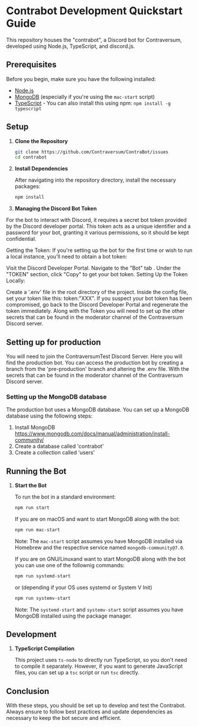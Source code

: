 # Contrabot Development Quickstart Guide

This repository houses the "contrabot", a Discord bot for Contraversum, developed using Node.js, TypeScript, and discord.js.

## Prerequisites

Before you begin, make sure you have the following installed:

- [Node.js](https://nodejs.org/en/download/)
- [MongoDB](https://www.mongodb.com/try/download/community) (especially if you're using the `mac-start` script)
- [TypeScript](https://www.typescriptlang.org/download) - You can also install this using npm: `npm install -g typescript`

## Setup

1. **Clone the Repository**

   ```bash
   git clone https://github.com/Contraversum/ContraBot/issues
   cd contrabot
   ```

2. **Install Dependencies**

   After navigating into the repository directory, install the necessary packages:

   ```bash
   npm install
   ```

3. **Managing the Discord Bot Token**

For the bot to interact with Discord, it requires a secret bot token provided by the Discord developer portal. This token acts as a unique identifier and a password for your bot, granting it various permissions, so it should be kept confidential.

Getting the Token: If you're setting up the bot for the first time or wish to run a local instance, you'll need to obtain a bot token:

Visit the Discord Developer Portal.
Navigate to the "Bot" tab .
Under the "TOKEN" section, click "Copy" to get your bot token.
Setting Up the Token Locally:

Create a '.env' file in the root directory of the project.
Inside the config file, set your token like this: token:"XXX".
If you suspect your bot token has been compromised, go back to the Discord Developer Portal and regenerate the token immediately. Along with the Token you will need to set up the other secrets that can be found in the moderator channel of the Contraversum Discord server.

## Setting up for production

You will need to join the ContraversumTest Discord Server. Here you will find the production bot. You can access the production bot by creating a branch from the 'pre-production' branch and altering the .env file. With the secrets that can be found in the moderator channel of the Contraversum Discord server.

### Setting up the MongoDB database

The production bot uses a MongoDB database. You can set up a MongoDB database using the following steps:

1. Install MongoDB https://www.mongodb.com/docs/manual/administration/install-community/
2. Create a database called 'contrabot'
3. Create a collection called 'users'

## Running the Bot

1. **Start the Bot**

   To run the bot in a standard environment:

   ```bash
   npm run start
   ```

   If you are on macOS and want to start MongoDB along with the bot:

   ```bash
   npm run mac-start
   ```

   Note: The `mac-start` script assumes you have MongoDB installed via Homebrew and the respective service named `mongodb-community@7.0`.

   If you are on GNU/Linuxand want to start MongoDB along with the bot you can use one of the follownig commands:

   ```bash
   npm run systemd-start
   ```

   or (depending if your OS uses systemd or System V Init)
   
   ```bash
   npm run systemv-start
   ```

   Note: The `systemd-start` and `systemv-start` script assumes you have MongoDB installed using the package manager.


## Development

1. **TypeScript Compilation**

   This project uses `ts-node` to directly run TypeScript, so you don't need to compile it separately. However, if you want to generate JavaScript files, you can set up a `tsc` script or run `tsc` directly.

## Conclusion

With these steps, you should be set up to develop and test the Contrabot. Always ensure to follow best practices and update dependencies as necessary to keep the bot secure and efficient.
